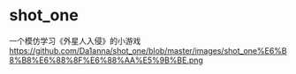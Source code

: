 # shot_one
 一个模仿学习《外星人入侵》的小游戏
https://github.com/Da1anna/shot_one/blob/master/images/shot_one%E6%B8%B8%E6%88%8F%E6%88%AA%E5%9B%BE.png
